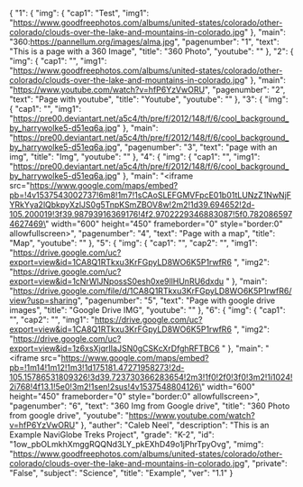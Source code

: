 {
    "1": {
        "img": {
            "cap1": "Test", 
            "img1": "https://www.goodfreephotos.com/albums/united-states/colorado/other-colorado/clouds-over-the-lake-and-mountains-in-colorado.jpg"
        }, 
        "main": "360:https://pannellum.org/images/alma.jpg", 
        "pagenumber": "1", 
        "text": "This is a page with a 360 Image", 
        "title": "360 Photo", 
        "youtube": ""
    }, 
    "2": {
        "img": {
            "cap1": "", 
            "img1": "https://www.goodfreephotos.com/albums/united-states/colorado/other-colorado/clouds-over-the-lake-and-mountains-in-colorado.jpg"
        }, 
        "main": "https://www.youtube.com/watch?v=hfP6YzVwORU", 
        "pagenumber": "2", 
        "text": "Page with youtube", 
        "title": "Youtube", 
        "youtube": ""
    }, 
    "3": {
        "img": {
            "cap1": "", 
            "img1": "https://pre00.deviantart.net/a5c4/th/pre/f/2012/148/f/6/cool_background_by_harrywolke5-d51eq6a.jpg"
        }, 
        "main": "https://pre00.deviantart.net/a5c4/th/pre/f/2012/148/f/6/cool_background_by_harrywolke5-d51eq6a.jpg", 
        "pagenumber": "3", 
        "text": "page with an img", 
        "title": "Img", 
        "youtube": ""
    }, 
    "4": {
        "img": {
            "cap1": "", 
            "img1": "https://pre00.deviantart.net/a5c4/th/pre/f/2012/148/f/6/cool_background_by_harrywolke5-d51eq6a.jpg"
        }, 
        "main": "<iframe src=\"https://www.google.com/maps/embed?pb=!4v1537543002737!6m8!1m7!1sCAoSLEFGMVFpcE01b01tLUNzZ1NwNjFYRkYya2lQbkpyXzlJS0g5TnpKSmZBOV8w!2m2!1d39.694652!2d-105.200019!3f39.98793916369176!4f2.9702229346883087!5f0.7820865974627469\" width=\"600\" height=\"450\" frameborder=\"0\" style=\"border:0\" allowfullscreen></iframe>", 
        "pagenumber": "4", 
        "text": "Page with a map", 
        "title": "Map", 
        "youtube": ""
    }, 
    "5": {
        "img": {
            "cap1": "", 
            "cap2": "", 
            "img1": "https://drive.google.com/uc?export=view&id=1CA8Q1RTkxu3KrFGpyLD8WO6K5P1rwfR6 ", 
            "img2": "https://drive.google.com/uc?export=view&id=1cNrWlJNpossS0esh0xe9llHUnRU6dxdu "
        }, 
        "main": "https://drive.google.com/file/d/1CA8Q1RTkxu3KrFGpyLD8WO6K5P1rwfR6/view?usp=sharing", 
        "pagenumber": "5", 
        "text": "Page with google drive images", 
        "title": "Google Drive IMG", 
        "youtube": ""
    }, 
    "6": {
        "img": {
            "cap1": "", 
            "cap2": "", 
            "img1": "https://drive.google.com/uc?export=view&id=1CA8Q1RTkxu3KrFGpyLD8WO6K5P1rwfR6 ", 
            "img2": "https://drive.google.com/uc?export=view&id=1z6xsXjqrIIaJSN0gCSKcXrDfghRFTBC6 "
        }, 
        "main": "<iframe src=\"https://www.google.com/maps/embed?pb=!1m14!1m12!1m3!1d175181.47271958273!2d-105.15786531809326!3d39.723730366283654!2m3!1f0!2f0!3f0!3m2!1i1024!2i768!4f13.1!5e0!3m2!1sen!2sus!4v1537548804126\" width=\"600\" height=\"450\" frameborder=\"0\" style=\"border:0\" allowfullscreen></iframe>", 
        "pagenumber": "6", 
        "text": "360 Img from Google drive", 
        "title": "360 Photo from google drive", 
        "youtube": "https://www.youtube.com/watch?v=hfP6YzVwORU"
    }, 
    "auther": "Caleb Neel", 
    "description": "This is an Example NaviGlobe Treks Project", 
    "grade": "K-2", 
    "id": "1ow_pbOLmkhXmggRQQNd3LY_pkEXhD49o1jPhrTpyOvg", 
    "mimg": "https://www.goodfreephotos.com/albums/united-states/colorado/other-colorado/clouds-over-the-lake-and-mountains-in-colorado.jpg", 
    "private": "False", 
    "subject": "Science", 
    "title": "Example", 
    "ver": "1.1"
}